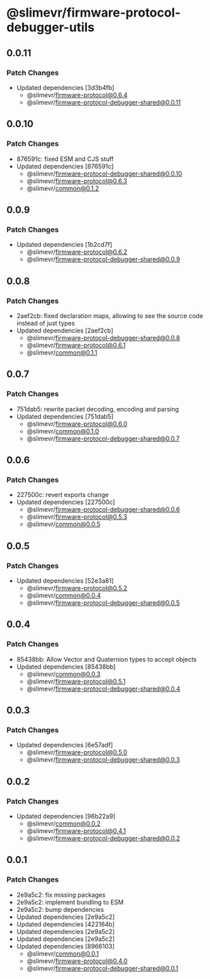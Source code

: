 # @slimevr/firmware-protocol-debugger-utils

## 0.0.11

### Patch Changes

- Updated dependencies [3d3b4fb]
  - @slimevr/firmware-protocol@0.6.4
  - @slimevr/firmware-protocol-debugger-shared@0.0.11

## 0.0.10

### Patch Changes

- 876591c: fixed ESM and CJS stuff
- Updated dependencies [876591c]
  - @slimevr/firmware-protocol-debugger-shared@0.0.10
  - @slimevr/firmware-protocol@0.6.3
  - @slimevr/common@0.1.2

## 0.0.9

### Patch Changes

- Updated dependencies [1b2cd7f]
  - @slimevr/firmware-protocol@0.6.2
  - @slimevr/firmware-protocol-debugger-shared@0.0.9

## 0.0.8

### Patch Changes

- 2aef2cb: fixed declaration maps, allowing to see the source code instead of just types
- Updated dependencies [2aef2cb]
  - @slimevr/firmware-protocol-debugger-shared@0.0.8
  - @slimevr/firmware-protocol@0.6.1
  - @slimevr/common@0.1.1

## 0.0.7

### Patch Changes

- 751dab5: rewrite packet decoding, encoding and parsing
- Updated dependencies [751dab5]
  - @slimevr/firmware-protocol@0.6.0
  - @slimevr/common@0.1.0
  - @slimevr/firmware-protocol-debugger-shared@0.0.7

## 0.0.6

### Patch Changes

- 227500c: revert exports change
- Updated dependencies [227500c]
  - @slimevr/firmware-protocol-debugger-shared@0.0.6
  - @slimevr/firmware-protocol@0.5.3
  - @slimevr/common@0.0.5

## 0.0.5

### Patch Changes

- Updated dependencies [52e3a81]
  - @slimevr/firmware-protocol@0.5.2
  - @slimevr/common@0.0.4
  - @slimevr/firmware-protocol-debugger-shared@0.0.5

## 0.0.4

### Patch Changes

- 85438bb: Allow Vector and Quaternion types to accept objects
- Updated dependencies [85438bb]
  - @slimevr/common@0.0.3
  - @slimevr/firmware-protocol@0.5.1
  - @slimevr/firmware-protocol-debugger-shared@0.0.4

## 0.0.3

### Patch Changes

- Updated dependencies [6e57adf]
  - @slimevr/firmware-protocol@0.5.0
  - @slimevr/firmware-protocol-debugger-shared@0.0.3

## 0.0.2

### Patch Changes

- Updated dependencies [96b22a9]
  - @slimevr/common@0.0.2
  - @slimevr/firmware-protocol@0.4.1
  - @slimevr/firmware-protocol-debugger-shared@0.0.2

## 0.0.1

### Patch Changes

- 2e9a5c2: fix missing packages
- 2e9a5c2: implement bundling to ESM
- 2e9a5c2: bump dependencies
- Updated dependencies [2e9a5c2]
- Updated dependencies [422164b]
- Updated dependencies [2e9a5c2]
- Updated dependencies [2e9a5c2]
- Updated dependencies [8966103]
  - @slimevr/common@0.0.1
  - @slimevr/firmware-protocol@0.4.0
  - @slimevr/firmware-protocol-debugger-shared@0.0.1
